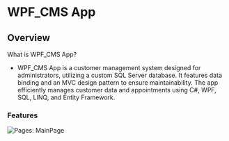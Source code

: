 # WPF_CMS App

## Overview

What is WPF_CMS App?
- WPF_CMS App is a customer management system designed for administrators, utilizing a custom SQL Server database. It features data binding and an MVC design pattern to ensure maintainability. The app efficiently manages customer data and appointments using C#, WPF, SQL, LINQ, and Entity Framework.

### Features

![Pages: MainPage ](./images/AppOverview.png)